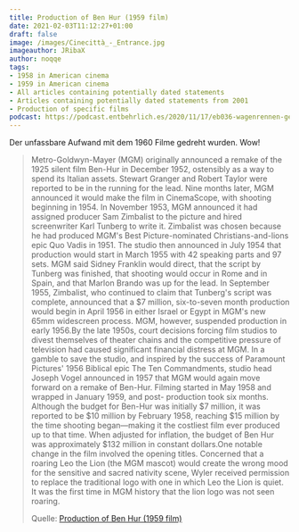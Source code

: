 ```yaml
---
title: Production of Ben Hur (1959 film)
date: 2021-02-03T11:12:27+01:00
draft: false
image: /images/Cinecittà_-_Entrance.jpg
imageauthor: JRibaX
author: noqqe
tags:
- 1958 in American cinema
- 1959 in American cinema
- All articles containing potentially dated statements
- Articles containing potentially dated statements from 2001
- Production of specific films
podcast: https://podcast.entbehrlich.es/2020/11/17/eb036-wagenrennen-gegen-nazis/
---
```


Der unfassbare Aufwand mit dem 1960 Filme gedreht wurden. Wow!

> Metro-Goldwyn-Mayer (MGM) originally announced a remake of the 1925 silent
> film Ben-Hur in December 1952, ostensibly as a way to spend its Italian
> assets. Stewart Granger and Robert Taylor were reported to be in the running
> for the lead. Nine months later, MGM announced it would make the film in
> CinemaScope, with shooting beginning in 1954. In November 1953, MGM announced
> it had assigned producer Sam Zimbalist to the picture and hired screenwriter
> Karl Tunberg to write it. Zimbalist was chosen because he had produced MGM's
> Best Picture-nominated Christians-and-lions epic Quo Vadis in 1951.  The
> studio then announced in July 1954 that production would start in March 1955
> with 42 speaking parts and 97 sets. MGM said Sidney Franklin would direct,
> that the script by Tunberg was finished, that shooting would occur in Rome and
> in Spain, and that Marlon Brando was up for the lead. In September 1955,
> Zimbalist, who continued to claim that Tunberg's script was complete,
> announced that a $7 million, six-to-seven month production would begin in
> April 1956 in either Israel or Egypt in MGM's new 65mm widescreen process.
> MGM, however, suspended production in early 1956.By the late 1950s, court
> decisions forcing film studios to divest themselves of theater chains and the
> competitive pressure of television had caused significant financial distress
> at MGM. In a gamble to save the studio, and inspired by the success of
> Paramount Pictures' 1956 Biblical epic The Ten Commandments, studio head
> Joseph Vogel announced in 1957 that MGM would again move forward on a remake
> of Ben-Hur. Filming started in May 1958 and wrapped in January 1959, and post-
> production took six months. Although the budget for Ben-Hur was initially $7
> million, it was reported to be $10 million by February 1958, reaching $15
> million by the time shooting began—making it the costliest film ever produced
> up to that time. When adjusted for inflation, the budget of Ben Hur was
> approximately $132 million in constant dollars.One notable change in the film
> involved the opening titles. Concerned that a roaring Leo the Lion (the MGM
> mascot) would create the wrong mood for the sensitive and sacred nativity
> scene, Wyler received permission to replace the traditional logo with one in
> which Leo the Lion is quiet. It was the first time in MGM history that the
> lion logo was not seen roaring.
>
> Quelle: [Production of Ben Hur (1959 film)](https://en.wikipedia.org/wiki/Production_of_Ben-Hur_(1959_film))
